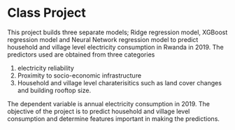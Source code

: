 # Class Project

This project builds three separate models; Ridge regression model, XGBoost regression model and Neural Network regression model to predict household and village level electricity consumption in Rwanda in 2019. The predictors used are obtained from three categories 

1) electricity reliability 
2) Proximity to socio-economic infrastructure
3) Household and village level charaterisitics such as land cover changes and building rooftop size.

The dependent variable is annual electricity consumption in 2019. The objective of the project is to predict household and village level consumption and determine features important in making the predictions.
